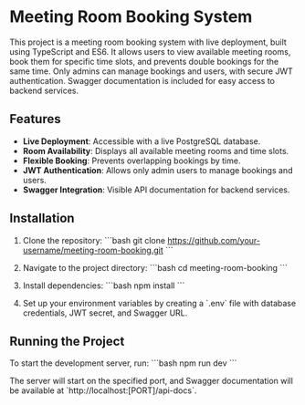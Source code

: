 # Meeting Room Booking System 
 
This project is a meeting room booking system with live deployment, built using TypeScript and ES6. It allows users to view available meeting rooms, book them for specific time slots, and prevents double bookings for the same time. Only admins can manage bookings and users, with secure JWT authentication. Swagger documentation is included for easy access to backend services. 
 
## Features 
- **Live Deployment**: Accessible with a live PostgreSQL database. 
- **Room Availability**: Displays all available meeting rooms and time slots. 
- **Flexible Booking**: Prevents overlapping bookings by time. 
- **JWT Authentication**: Allows only admin users to manage bookings and users. 
- **Swagger Integration**: Visible API documentation for backend services. 
 
## Installation 
 
1. Clone the repository: 
\`\`\`bash 
git clone https://github.com/your-username/meeting-room-booking.git 
\`\`\` 
 
2. Navigate to the project directory: 
\`\`\`bash 
cd meeting-room-booking 
\`\`\` 
 
3. Install dependencies: 
\`\`\`bash 
npm install 
\`\`\` 
 
4. Set up your environment variables by creating a \`.env\` file with database credentials, JWT secret, and Swagger URL. 
 
## Running the Project 
 
To start the development server, run: 
\`\`\`bash 
npm run dev 
\`\`\` 
 
The server will start on the specified port, and Swagger documentation will be available at \`http://localhost:[PORT]/api-docs\`. 
